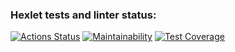 ### Hexlet tests and linter status:
[![Actions Status](https://github.com/Tka4enkoKV/frontend-project-44/workflows/hexlet-check/badge.svg)](https://github.com/Tka4enkoKV/frontend-project-44/actions)
[![Maintainability](https://api.codeclimate.com/v1/badges/2cde5fd0ccb5f547afb6/maintainability)](https://codeclimate.com/github/Tka4enkoKV/frontend-project-44/maintainability)
[![Test Coverage](https://api.codeclimate.com/v1/badges/2cde5fd0ccb5f547afb6/test_coverage)](https://codeclimate.com/github/Tka4enkoKV/frontend-project-44/test_coverage)
